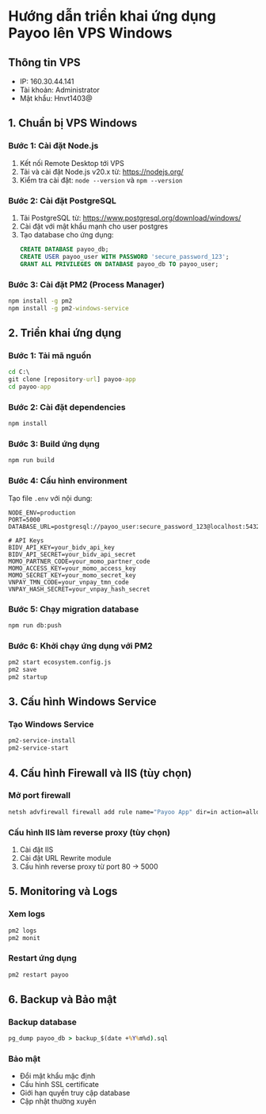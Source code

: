 # Hướng dẫn triển khai ứng dụng Payoo lên VPS Windows

## Thông tin VPS
- IP: 160.30.44.141
- Tài khoản: Administrator
- Mật khẩu: Hnvt1403@

## 1. Chuẩn bị VPS Windows

### Bước 1: Cài đặt Node.js
1. Kết nối Remote Desktop tới VPS
2. Tải và cài đặt Node.js v20.x từ: https://nodejs.org/
3. Kiểm tra cài đặt: `node --version` và `npm --version`

### Bước 2: Cài đặt PostgreSQL
1. Tải PostgreSQL từ: https://www.postgresql.org/download/windows/
2. Cài đặt với mật khẩu mạnh cho user postgres
3. Tạo database cho ứng dụng:
   ```sql
   CREATE DATABASE payoo_db;
   CREATE USER payoo_user WITH PASSWORD 'secure_password_123';
   GRANT ALL PRIVILEGES ON DATABASE payoo_db TO payoo_user;
   ```

### Bước 3: Cài đặt PM2 (Process Manager)
```cmd
npm install -g pm2
npm install -g pm2-windows-service
```

## 2. Triển khai ứng dụng

### Bước 1: Tải mã nguồn
```cmd
cd C:\
git clone [repository-url] payoo-app
cd payoo-app
```

### Bước 2: Cài đặt dependencies
```cmd
npm install
```

### Bước 3: Build ứng dụng
```cmd
npm run build
```

### Bước 4: Cấu hình environment
Tạo file `.env` với nội dung:
```env
NODE_ENV=production
PORT=5000
DATABASE_URL=postgresql://payoo_user:secure_password_123@localhost:5432/payoo_db

# API Keys
BIDV_API_KEY=your_bidv_api_key
BIDV_API_SECRET=your_bidv_api_secret
MOMO_PARTNER_CODE=your_momo_partner_code
MOMO_ACCESS_KEY=your_momo_access_key
MOMO_SECRET_KEY=your_momo_secret_key
VNPAY_TMN_CODE=your_vnpay_tmn_code
VNPAY_HASH_SECRET=your_vnpay_hash_secret
```

### Bước 5: Chạy migration database
```cmd
npm run db:push
```

### Bước 6: Khởi chạy ứng dụng với PM2
```cmd
pm2 start ecosystem.config.js
pm2 save
pm2 startup
```

## 3. Cấu hình Windows Service

### Tạo Windows Service
```cmd
pm2-service-install
pm2-service-start
```

## 4. Cấu hình Firewall và IIS (tùy chọn)

### Mở port firewall
```cmd
netsh advfirewall firewall add rule name="Payoo App" dir=in action=allow protocol=TCP localport=5000
```

### Cấu hình IIS làm reverse proxy (tùy chọn)
1. Cài đặt IIS
2. Cài đặt URL Rewrite module
3. Cấu hình reverse proxy từ port 80 → 5000

## 5. Monitoring và Logs

### Xem logs
```cmd
pm2 logs
pm2 monit
```

### Restart ứng dụng
```cmd
pm2 restart payoo
```

## 6. Backup và Bảo mật

### Backup database
```cmd
pg_dump payoo_db > backup_$(date +%Y%m%d).sql
```

### Bảo mật
- Đổi mật khẩu mặc định
- Cấu hình SSL certificate
- Giới hạn quyền truy cập database
- Cập nhật thường xuyên